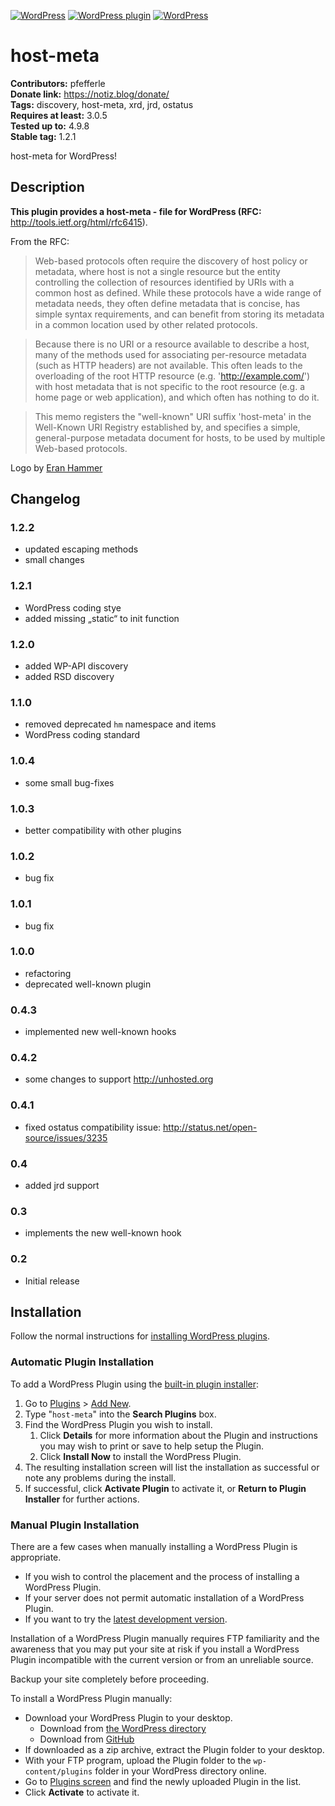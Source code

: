 [![WordPress](https://img.shields.io/wordpress/v/host-meta.svg?style=flat-square)](https://wordpress.org/plugins/host-meta/) [![WordPress plugin](https://img.shields.io/wordpress/plugin/v/host-meta.svg?style=flat-square)](https://wordpress.org/plugins/host-meta/changelog/) [![WordPress](https://img.shields.io/wordpress/plugin/dt/host-meta.svg?style=flat-square)](https://wordpress.org/plugins/host-meta/) 

# host-meta #
**Contributors:** pfefferle  
**Donate link:** https://notiz.blog/donate/  
**Tags:** discovery, host-meta, xrd, jrd, ostatus  
**Requires at least:** 3.0.5  
**Tested up to:** 4.9.8  
**Stable tag:** 1.2.1  

host-meta for WordPress!

## Description ##

**This plugin provides a host-meta - file for WordPress (RFC:** http://tools.ietf.org/html/rfc6415).  

From the RFC:

> Web-based protocols often require the discovery of host policy or metadata, where host is not a single resource but the entity controlling the collection of resources identified by URIs with a common host as defined.  While these protocols have a wide range of metadata needs, they often define metadata that is concise, has simple syntax requirements, and can benefit from storing its metadata in a common location used by other related protocols.

> Because there is no URI or a resource available to describe a host, many of the methods used for associating per-resource metadata (such as HTTP headers) are not available.  This often leads to the overloading of the root HTTP resource (e.g. 'http://example.com/') with host metadata that is not specific to the root resource (e.g. a home page or web application), and which often has nothing to do it.

> This memo registers the "well-known" URI suffix 'host-meta' in the Well-Known URI Registry established by, and specifies a simple, general-purpose metadata document for hosts, to be used by multiple Web-based protocols.

Logo by [Eran Hammer](http://hueniverse.com/2009/11/23/host-meta-aka-site-meta-and-well-known-uris/)

## Changelog ##

### 1.2.2 ###

* updated escaping methods
* small changes

### 1.2.1 ###

* WordPress coding stye
* added missing „static“ to init function

### 1.2.0 ###

* added WP-API discovery
* added RSD discovery

### 1.1.0 ###

* removed deprecated `hm` namespace and items
* WordPress coding standard

### 1.0.4 ###

* some small bug-fixes

### 1.0.3 ###

* better compatibility with other plugins

### 1.0.2 ###

* bug fix

### 1.0.1 ###

* bug fix

### 1.0.0 ###

* refactoring
* deprecated well-known plugin

### 0.4.3 ###

* implemented new well-known hooks

### 0.4.2 ###

* some changes to support http://unhosted.org

### 0.4.1 ###

* fixed ostatus compatibility issue: http://status.net/open-source/issues/3235

### 0.4 ###

* added jrd support

### 0.3 ###

* implements the new well-known hook

### 0.2 ###

* Initial release

## Installation ##

Follow the normal instructions for [installing WordPress plugins](https://codex.wordpress.org/Managing_Plugins#Installing_Plugins).

### Automatic Plugin Installation ###

To add a WordPress Plugin using the [built-in plugin installer](https://codex.wordpress.org/Administration_Screens#Add_New_Plugins):

1. Go to [Plugins](https://codex.wordpress.org/Administration_Screens#Plugins) > [Add New](https://codex.wordpress.org/Plugins_Add_New_Screen).
1. Type "`host-meta`" into the **Search Plugins** box.
1. Find the WordPress Plugin you wish to install.
    1. Click **Details** for more information about the Plugin and instructions you may wish to print or save to help setup the Plugin.
    1. Click **Install Now** to install the WordPress Plugin.
1. The resulting installation screen will list the installation as successful or note any problems during the install.
1. If successful, click **Activate Plugin** to activate it, or **Return to Plugin Installer** for further actions.

### Manual Plugin Installation ###

There are a few cases when manually installing a WordPress Plugin is appropriate.

* If you wish to control the placement and the process of installing a WordPress Plugin.
* If your server does not permit automatic installation of a WordPress Plugin.
* If you want to try the [latest development version](https://github.com/pfefferle/wordpress-host-meta).

Installation of a WordPress Plugin manually requires FTP familiarity and the awareness that you may put your site at risk if you install a WordPress Plugin incompatible with the current version or from an unreliable source.

Backup your site completely before proceeding.

To install a WordPress Plugin manually:

* Download your WordPress Plugin to your desktop.
    * Download from [the WordPress directory](https://wordpress.org/plugins/host-meta/)
    * Download from [GitHub](https://github.com/pfefferle/wordpress-host-meta/releases)
* If downloaded as a zip archive, extract the Plugin folder to your desktop.
* With your FTP program, upload the Plugin folder to the `wp-content/plugins` folder in your WordPress directory online.
* Go to [Plugins screen](https://codex.wordpress.org/Administration_Screens#Plugins) and find the newly uploaded Plugin in the list.
* Click **Activate** to activate it.
